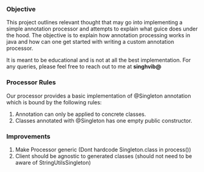 ### Objective

This project outlines relevant thought that may go into implementing a simple annotation processor and attempts to explain what guice does under the hood. The objective is to explain how annotation processing works in java and how can one get started with writing a custom annotation processor.

It is meant to be educational and is not at all the best implementation. For any queries, please feel free to  reach out to me at **singhvib@**
 

### Processor Rules

Our processor provides a basic implementation of @Singleton annotation which is bound by the following rules:
1. Annotation can only be applied to concrete classes.
2. Classes annotated with @Singleton has one empty public constructor.

### Improvements
1. Make Processor generic (Dont hardcode Singleton.class in process())
2. Client should be agnostic to generated classes (should not need to be aware of StringUtilsSingleton)

